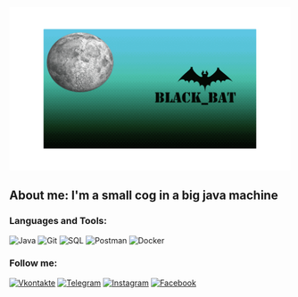 ![Header](https://github.com/black-bat/black-bat/blob/main/assets/13.3.gif)

## About me: I'm a small cog in a big java machine

### Languages and Tools:
![Java](https://img.shields.io/badge/-Java-091309??style=for-the-badge&logo=Java&LogoColor=47C5FB)
![Git](https://img.shields.io/badge/-Git-091309??style=for-the-badge&logo=Git&LogoColor=47C5FB)
![SQL](https://img.shields.io/badge/-SQL-091309??style=for-the-badge&logo=postgresql&LogoColor=097CDB)
![Postman](https://img.shields.io/badge/-Postman-091309??style=for-the-badge&logo=postman&LogoColor=47C5FB)
![Docker](https://img.shields.io/badge/-Docker-091309??style=for-the-badge&logo=Docker&LogoColor=47C5FB)

### Follow me:
[![Vkontakte](https://img.shields.io/badge/-Vkontakte-091309??style=for-the-badge&logo=Vk&LogoColor=4F7DB3)](https://vk.com/id11668762)
[![Telegram](https://img.shields.io/badge/-Telegram-091309??style=for-the-badge&logo=telegram&LogoColor=47C5FB)](https://t.me/Slav_Ok)
[![Instagram](https://img.shields.io/badge/-Instagram-091309??style=for-the-badge&logo=instagram&LogoColor=097CDB)](https://www.instagram.com/slav_ok_62)
[![Facebook](https://img.shields.io/badge/-Facebook-091309??style=for-the-badge&logo=Facebook&LogoColor=47C5FB)](https://www.facebook.com/profile.php?id=100004485454265)